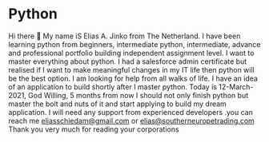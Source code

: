 # Python
Hi there 👋
My name iS Elias A. Jinko from The Netherland. I have been learning python from beginners, intermediate python, intermediate, advance and professional portfolio building independent assignment level. I want to master everything about python.
I had a salesforce admin certificate but realised if I want to make meaningful changes in my IT life then python will be the best option. I am looking for help from all walks of life. I have an idea of an application to build shortly after I master python. Today is 12-March-2021, God Willing, 5 months from now I should not only finish python but master the bolt and nuts of it and start applying to build my dream application. I will need any support from experienced developers .you can reach me 
eliasschiedam@gmail.com or elias@southerneuropetrading.com Thank you very much for reading your corporations 
